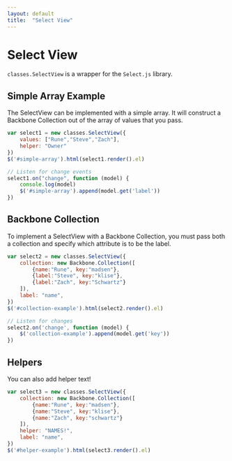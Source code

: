 ```yaml
---
layout: default
title:  "Select View"
---
```


Select View
======

`classes.SelectView` is a wrapper for the `Select.js` library.

## Simple Array Example

The SelectView can be implemented with a simple array. It will construct a Backbone Collection out of the array of values that you pass.

<div id="simple-array"></div>

~~~js
var select1 = new classes.SelectView({
    values: ["Rune","Steve","Zach"],
    helper: "Owner"
})
$('#simple-array').html(select1.render().el)

// Listen for change events
select1.on("change", function (model) {
    console.log(model)
    $('#simple-array').append(model.get('label'))
})
~~~

<script>
var select1 = new classes.SelectView({
    values: ["Rune","Steve","Zach"],
    helper: "Owner"
})
$('#simple-array').html(select1.render().el)

// Listen for change events
select1.on("change", function (model) {
    console.log(model)
    $('#simple-array').append(model.get('label'))
})
</script>

## Backbone Collection

To implement a SelectView with a Backbone Collection, you must pass both a collection and specify which attribute is to be the label.

<div id="collection-example"></div>

~~~js
var select2 = new classes.SelectView({
    collection: new Backbone.Collection([
        {name:"Rune", key:"madsen"},
        {label:"Steve", key:"klise"},
        {label:"Zach", key:"Schwartz"}
    ]),
    label: "name",
})
$('#collection-example').html(select2.render().el)

// Listen for changes
select2.on('change', function (model) {
    $('collection-example').append(model.get('key'))
})
~~~

<script>
var select2 = new classes.SelectView({
    collection: new Backbone.Collection([
        {name:"Rune", key:"madsen"},
        {name:"Steve", key:"klise"},
        {name:"Zach", key:"schwartz"}
    ]),
    label: "name",
})
$('#collection-example').html(select2.render().el)

// Listen for changes
select2.on('change', function (model) {
    $('#collection-example').append(model.get('key'))
})
</script>


## Helpers

You can also add helper text!

<div id="helper-example"></div>

~~~js
var select3 = new classes.SelectView({
    collection: new Backbone.Collection([
        {name:"Rune", key:"madsen"},
        {name:"Steve", key:"klise"},
        {name:"Zach", key:"schwartz"}
    ]),
    helper: "NAMES!",
    label: "name",
})
$('#helper-example').html(select3.render().el)
~~~

<script>
var select3 = new classes.SelectView({
    collection: new Backbone.Collection([
        {name:"Rune", key:"madsen"},
        {name:"Steve", key:"klise"},
        {name:"Zach", key:"schwartz"}
    ]),
    helper: "NAMES!",
    label: "name",
})
$('#helper-example').html(select3.render().el)
</script>